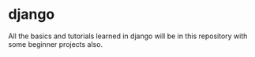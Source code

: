 # django
All the basics and tutorials learned in django will be in this repository with some beginner projects also.
